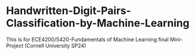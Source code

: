 # Handwritten-Digit-Pairs-Classification-by-Machine-Learning
This is for ECE4200/5420-Fundamentals of Machine Learning final Mini-Project (Cornell University SP24)
